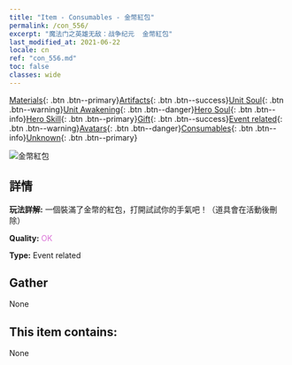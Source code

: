 ```yaml
---
title: "Item - Consumables - 金幣紅包"
permalink: /con_556/
excerpt: "魔法门之英雄无敌：战争纪元  金幣紅包"
last_modified_at: 2021-06-22
locale: cn
ref: "con_556.md"
toc: false
classes: wide
---
```

 [Materials](/ItemsCN/){: .btn .btn--primary}[Artifacts](/ItemsCN/Artifacts/){: .btn .btn--success}[Unit Soul](/ItemsCN/UnitSoul/){: .btn .btn--warning}[Unit Awakening](/ItemsCN/UnitAwakening/){: .btn .btn--danger}[Hero Soul](/ItemsCN/HeroSoul/){: .btn .btn--info}[Hero Skill](/ItemsCN/HeroSkill/){: .btn .btn--primary}[Gift](/ItemsCN/Gift/){: .btn .btn--success}[Event related](/ItemsCN/Events/){: .btn .btn--warning}[Avatars](/ItemsCN/Avatars/){: .btn .btn--danger}[Consumables](/ItemsCN/Consumables/){: .btn .btn--info}[Unknown](/ItemsCN/Unknown/){: .btn .btn--primary}

 ![金幣紅包](/images/t/i_10042_redpacket.png)

## 詳情
 **玩法詳解:** 一個裝滿了金幣的紅包，打開試試你的手氣吧！（道具會在活動後刪除）

 **Quality:** <span style="color: #DA70D6">OK</span>

 **Type:** Event related

## Gather

  None

## This item contains:

  None

